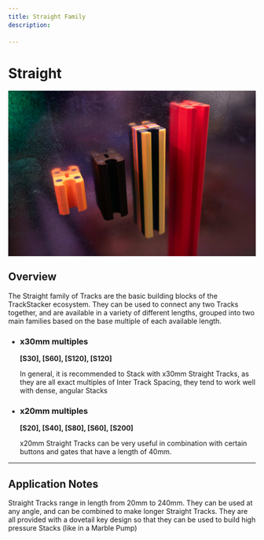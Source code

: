 ```yaml
---
title: Straight Family
description: 

---
```


# Straight

<img src="/img/TRACKS/stx-s-family.jpg" style="display: block; margin: auto;">


## **Overview**

The Straight family of Tracks are the basic building blocks of the TrackStacker ecosystem. They can be used to connect any two Tracks together, and are available in a variety of different lengths, grouped into two main families based on the base multiple of each available length. 

- ### **x30mm multiples**

	**[S30], [S60], [S120], [S120]**

	In general, it is recommended to Stack with x30mm Straight Tracks, as they are all exact multiples of Inter Track Spacing, they tend to work well with dense, angular Stacks

- ### **x20mm multiples**

	**[S20], [S40], [S80], [S60], [S200]**

	x20mm Straight Tracks can be very useful in combination with certain buttons and gates that have a length of 40mm. 

---

## Application Notes

Straight Tracks range in length from 20mm to 240mm. They can be used at any angle, and can be combined to make longer Straight Tracks. They are all provided with a dovetail key design so that they can be used to build high pressure Stacks (like in a Marble Pump)
